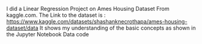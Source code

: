 I did a Linear Regression Project on Ames Housing Dataset From kaggle.com. 
The Link to the dataset is : https://www.kaggle.com/datasets/shashanknecrothapa/ames-housing-dataset/data
It shows my understanding of the basic concepts as shown in the Jupyter Notebook Data code
